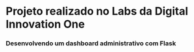 # Projeto realizado no Labs da Digital Innovation One

### Desenvolvendo um dashboard administrativo com Flask
